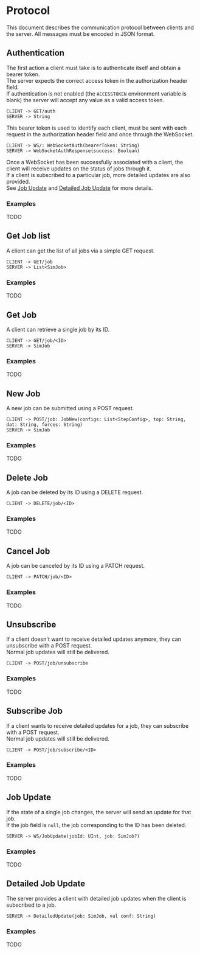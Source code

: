 # Protocol

This document describes the communication protocol between clients and the server.
All messages must be encoded in JSON format.

## Authentication

The first action a client must take is to authenticate itself and obtain a bearer token.  
The server expects the correct access token in the authorization header field.  
If authentication is not enabled (the `ACCESSTOKEN` environment variable is blank)
the server will accept any value as a valid access token.

```
CLIENT -> GET/auth
SERVER -> String
```

This bearer token is used to identify each client,
must be sent with each request in the authorization header field and once through the WebSocket.

```
CLIENT -> WS/: WebSocketAuth(bearerToken: String)
SERVER -> WebSocketAuthResponse(success: Boolean)
```

Once a WebSocket has been successfully associated with a client,
the client will receive updates on the status of jobs through it.  
If a client is subscribed to a particular job, more detailed updates are also provided.  
See [Job Update](#job-update) and [Detailed Job Update](#detailed-job-update) for more details.

### Examples

TODO

## Get Job list

A client can get the list of all jobs via a simple GET request.

```
CLIENT -> GET/job
SERVER -> List<SimJob>
```

### Examples

TODO

## Get Job

A client can retrieve a single job by its ID.

```
CLIENT -> GET/job/<ID>
SERVER -> SimJob
```

### Examples

TODO

## New Job

A new job can be submitted using a POST request.

```
CLIENT -> POST/job: JobNew(configs: List<StepConfig>, top: String, dat: String, forces: String)
SERVER -> SimJob
```

### Examples

TODO

## Delete Job

A job can be deleted by its ID using a DELETE request.

```
CLIENT -> DELETE/job/<ID>
```

### Examples

TODO

## Cancel Job

A job can be canceled by its ID using a PATCH request.

```
CLIENT -> PATCH/job/<ID>
```

### Examples

TODO

## Unsubscribe

If a client doesn't want to receive detailed updates anymore, they can unsubscribe with a POST request.  
Normal job updates will still be delivered.

```
CLIENT -> POST/job/unsubscribe
```

### Examples

TODO

## Subscribe Job

If a client wants to receive detailed updates for a job, they can subscribe with a POST request.  
Normal job updates will still be delivered.

```
CLIENT -> POST/job/subscribe/<ID>
```

### Examples

TODO

## Job Update

If the state of a single job changes, the server will send an update for that job.  
If the job field is `null`, the job corresponding to the ID has been deleted.

```
SERVER -> WS/JobUpdate(jobId: UInt, job: SimJob?)
```

### Examples

TODO

## Detailed Job Update

The server provides a client with detailed job updates when the client is subscribed to a job.

```
SERVER -> DetailedUpdate(job: SimJob, val conf: String)
```

### Examples

TODO
